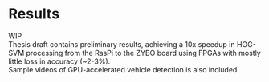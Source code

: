 # Results  
WIP  
Thesis draft contains preliminary results, achieving a 10x speedup in HOG-SVM processing from the RasPi to the ZYBO board using FPGAs with mostly little loss in accuracy (~2-3%).  
Sample videos of GPU-accelerated vehicle detection is also included.